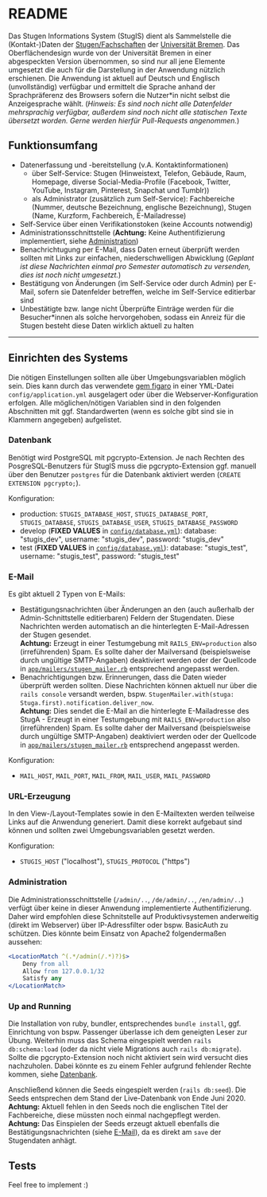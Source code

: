 # README

Das Stugen Informations System (StugIS) dient als Sammelstelle die (Kontakt-)Daten der [Stugen/Fachschaften](https://stugen.de) der [Universität Bremen](https://uni-bremen.de). Das Oberflächendesign wurde von der Universität Bremen in einer abgespeckten Version übernommen, so sind nur all jene Elemente umgesetzt die auch für die Darstellung in der Anwendung nützlich erschienen. Die Anwendung ist aktuell auf Deutsch und Englisch (unvollständig) verfügbar und ermittelt die Sprache anhand der Sprachpräferenz des Browsers sofern die Nutzer\*in nicht selbst die Anzeigesprache wählt. (*Hinweis: Es sind noch nicht alle Datenfelder mehrsprachig verfügbar, außerdem sind noch nicht alle statischen Texte übersetzt worden. Gerne werden hierfür Pull-Requests angenommen.*)

## Funktionsumfang
* Datenerfassung und -bereitstellung (v.A. Kontaktinformationen)
  * über Self-Service: Stugen (Hinweistext, Telefon, Gebäude, Raum, Homepage, diverse Social-Media-Profile (Facebook, Twitter, YouTube, Instagram, Pinterest, Snapchat und Tumblr))
  * als Administrator (zusätzlich zum Self-Service): Fachbereiche (Nummer, deutsche Bezeichnung, englische Bezeichnung), Stugen (Name, Kurzform, Fachbereich, E-Mailadresse)
* Self-Service über einen Verifikationstoken (keine Accounts notwendig)
* Administrationsschnittstelle (**Achtung:** Keine Authentifizierung implementiert, siehe [Administration](#administration))
* Benachrichtugung per E-Mail, dass Daten erneut überprüft werden sollten mit Links zur einfachen, niederschwelligen Abwicklung (*Geplant ist diese Nachrichten einmal pro Semester automatisch zu versenden, dies ist noch nicht umgesetzt.*)
* Bestätigung von Änderungen (im Self-Service oder durch Admin) per E-Mail, sofern sie Datenfelder betreffen, welche im Self-Service editierbar sind
* Unbestätigte bzw. lange nicht Überprüfte Einträge werden für die Besucher\*innen als solche hervorgehoben, sodass ein Anreiz für die Stugen besteht diese Daten wirklich aktuell zu halten

---

## Einrichten des Systems
Die nötigen Einstellungen sollten alle über Umgebungsvariablen möglich sein. Dies kann durch das verwendete [gem figaro](https://github.com/laserlemon/figaro) in einer YML-Datei `config/application.yml` ausgelagert oder über die Webserver-Konfiguration erfolgen. Alle möglichen/nötigen Variablen sind in den folgenden Abschnitten mit ggf. Standardwerten (wenn es solche gibt sind sie in Klammern angegeben) aufgelistet.

### Datenbank
Benötigt wird PostgreSQL mit pgcrypto-Extension. Je nach Rechten des PosgreSQL-Benutzers für StugIS muss die pgcrypto-Extension ggf. manuell über den Benutzer `postgres` für die Datenbank aktiviert werden (`CREATE EXTENSION pgcrypto;`).

Konfiguration:
* production: `STUGIS_DATABASE_HOST`, `STUGIS_DATABASE_PORT`, `STUGIS_DATABASE`, `STUGIS_DATABASE_USER`, `STUGIS_DATABASE_PASSWORD`
* develop (**FIXED VALUES** in [`config/database.yml`](config/database.yml)): database: "stugis_dev", username: "stugis_dev", password: "stugis_dev"
* test (**FIXED VALUES** in [`config/database.yml`](config/database.yml)): database: "stugis_test", username: "stugis_test", password: "stugis_test"

### E-Mail
Es gibt aktuell 2 Typen von E-Mails:
* Bestätigungsnachrichten über Änderungen an den (auch außerhalb der Admin-Schnittstelle editierbaren) Feldern der Stugendaten. 
  Diese Nachrichten werden automatisch an die hinterlegten E-Mail-Adressen der Stugen gesendet.  
  **Achtung:** Erzeugt in einer Testumgebung mit `RAILS_ENV=production` also (irreführenden) Spam. Es sollte daher der Mailversand (beispielsweise durch ungültige SMTP-Angaben) deaktiviert werden oder der Quellcode in [`app/mailers/stugen_mailer.rb`](app/mailers/stugen_mailer.rb) entsprechend angepasst werden.
* Benachrichtigungen bzw. Erinnerungen, dass die Daten wieder überprüft werden sollten. 
  Diese Nachrichten können aktuell nur über die `rails console` versandt werden, bspw. `StugenMailer.with(stuga: Stuga.first).notification.deliver_now`.  
  **Achtung:** Dies sendet die E-Mail an die hinterlegte E-Mailadresse des StugA - Erzeugt in einer Testumgebung mit `RAILS_ENV=production` also (irreführenden) Spam. Es sollte daher der Mailversand (beispielsweise durch ungültige SMTP-Angaben) deaktiviert werden oder der Quellcode in [`app/mailers/stugen_mailer.rb`](app/mailers/stugen_mailer.rb) entsprechend angepasst werden.

Konfiguration:
* `MAIL_HOST`, `MAIL_PORT`, `MAIL_FROM`, `MAIL_USER`, `MAIL_PASSWORD`

### URL-Erzeugung
In den View-/Layout-Templates sowie in den E-Mailtexten werden teilweise Links auf die Anwendung generiert. Damit diese korrekt aufgebaut sind können und sollten zwei Umgebungsvariablen gesetzt werden.

Konfiguration:
* `STUGIS_HOST` ("localhost"), `STUGIS_PROTOCOL` ("https")

### Administration
Die Administrationsschnittstelle (`/admin/..`, `/de/admin/..`, `/en/admin/..`) verfügt über keine in dieser Anwendung implementierte Authentifizierung. Daher wird empfohlen diese Schnitstelle auf Produktivsystemen anderweitig (direkt im Webserver) über IP-Adressfilter oder bspw. BasicAuth zu schützen. Dies könnte beim Einsatz von Apache2 folgendermaßen aussehen:
```apache
<LocationMatch ^(.*/admin(/.*)?)$>
    Deny from all
    Allow from 127.0.0.1/32
    Satisfy any
</LocationMatch>
```

### Up and Running
Die Installation von ruby, bundler, entsprechendes `bundle install`, ggf. Einrichtung von bspw. Passenger überlasse ich dem geneigten Leser zur Übung.
Weiterhin muss das Schema eingespielt werden `rails db:schema:load` (oder da nicht viele Migrations auch `rails db:migrate`). Sollte die pgcrypto-Extension noch nicht aktiviert sein wird versucht dies nachzuholen. Dabei könnte es zu einem Fehler aufgrund fehlender Rechte kommen, siehe [Datenbank](#datenbank).

Anschließend können die Seeds eingespielt werden (`rails db:seed`). Die Seeds entsprechen dem Stand der Live-Datenbank von Ende Juni 2020.  
**Achtung:** Aktuell fehlen in den Seeds noch die englischen Titel der Fachbereiche, diese müssten noch einmal nachgepflegt werden.  
**Achtung:** Das Einspielen der Seeds erzeugt aktuell ebenfalls die Bestätigungsnachrichten (siehe [E-Mail](#e-mail)), da es direkt am `save` der Stugendaten anhägt.



## Tests

Feel free to implement :)
